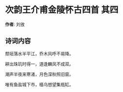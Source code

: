 # 次韵王介甫金陵怀古四首  其四

**作者**: 刘攽

## 诗词内容

颓垣落水半平江，乔木风呼不易降。

耕出珠玑时得一，道逢麟凤不成双。

潮声半夜来寒渚，月色深秋照旧窗。

唯有鱼盐城下市，樯乌想望集瓶缸。

